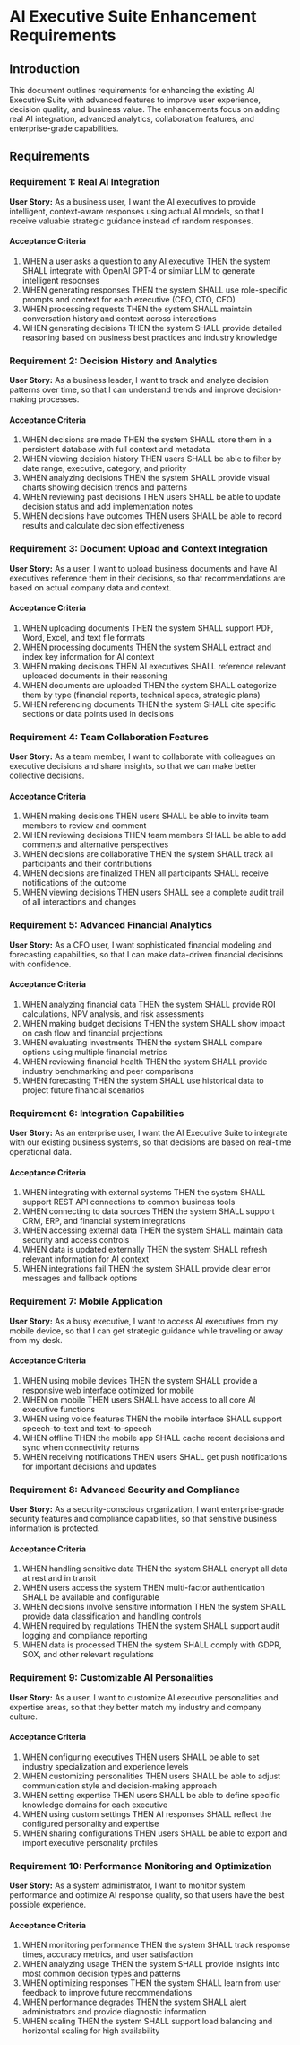 # AI Executive Suite Enhancement Requirements

## Introduction

This document outlines requirements for enhancing the existing AI Executive Suite with advanced features to improve user experience, decision quality, and business value. The enhancements focus on adding real AI integration, advanced analytics, collaboration features, and enterprise-grade capabilities.

## Requirements

### Requirement 1: Real AI Integration

**User Story:** As a business user, I want the AI executives to provide intelligent, context-aware responses using actual AI models, so that I receive valuable strategic guidance instead of random responses.

#### Acceptance Criteria

1. WHEN a user asks a question to any AI executive THEN the system SHALL integrate with OpenAI GPT-4 or similar LLM to generate intelligent responses
2. WHEN generating responses THEN the system SHALL use role-specific prompts and context for each executive (CEO, CTO, CFO)
3. WHEN processing requests THEN the system SHALL maintain conversation history and context across interactions
4. WHEN generating decisions THEN the system SHALL provide detailed reasoning based on business best practices and industry knowledge

### Requirement 2: Decision History and Analytics

**User Story:** As a business leader, I want to track and analyze decision patterns over time, so that I can understand trends and improve decision-making processes.

#### Acceptance Criteria

1. WHEN decisions are made THEN the system SHALL store them in a persistent database with full context and metadata
2. WHEN viewing decision history THEN users SHALL be able to filter by date range, executive, category, and priority
3. WHEN analyzing decisions THEN the system SHALL provide visual charts showing decision trends and patterns
4. WHEN reviewing past decisions THEN users SHALL be able to update decision status and add implementation notes
5. WHEN decisions have outcomes THEN users SHALL be able to record results and calculate decision effectiveness

### Requirement 3: Document Upload and Context Integration

**User Story:** As a user, I want to upload business documents and have AI executives reference them in their decisions, so that recommendations are based on actual company data and context.

#### Acceptance Criteria

1. WHEN uploading documents THEN the system SHALL support PDF, Word, Excel, and text file formats
2. WHEN processing documents THEN the system SHALL extract and index key information for AI context
3. WHEN making decisions THEN AI executives SHALL reference relevant uploaded documents in their reasoning
4. WHEN documents are uploaded THEN the system SHALL categorize them by type (financial reports, technical specs, strategic plans)
5. WHEN referencing documents THEN the system SHALL cite specific sections or data points used in decisions

### Requirement 4: Team Collaboration Features

**User Story:** As a team member, I want to collaborate with colleagues on executive decisions and share insights, so that we can make better collective decisions.

#### Acceptance Criteria

1. WHEN making decisions THEN users SHALL be able to invite team members to review and comment
2. WHEN reviewing decisions THEN team members SHALL be able to add comments and alternative perspectives
3. WHEN decisions are collaborative THEN the system SHALL track all participants and their contributions
4. WHEN decisions are finalized THEN all participants SHALL receive notifications of the outcome
5. WHEN viewing decisions THEN users SHALL see a complete audit trail of all interactions and changes

### Requirement 5: Advanced Financial Analytics

**User Story:** As a CFO user, I want sophisticated financial modeling and forecasting capabilities, so that I can make data-driven financial decisions with confidence.

#### Acceptance Criteria

1. WHEN analyzing financial data THEN the system SHALL provide ROI calculations, NPV analysis, and risk assessments
2. WHEN making budget decisions THEN the system SHALL show impact on cash flow and financial projections
3. WHEN evaluating investments THEN the system SHALL compare options using multiple financial metrics
4. WHEN reviewing financial health THEN the system SHALL provide industry benchmarking and peer comparisons
5. WHEN forecasting THEN the system SHALL use historical data to project future financial scenarios

### Requirement 6: Integration Capabilities

**User Story:** As an enterprise user, I want the AI Executive Suite to integrate with our existing business systems, so that decisions are based on real-time operational data.

#### Acceptance Criteria

1. WHEN integrating with external systems THEN the system SHALL support REST API connections to common business tools
2. WHEN connecting to data sources THEN the system SHALL support CRM, ERP, and financial system integrations
3. WHEN accessing external data THEN the system SHALL maintain data security and access controls
4. WHEN data is updated externally THEN the system SHALL refresh relevant information for AI context
5. WHEN integrations fail THEN the system SHALL provide clear error messages and fallback options

### Requirement 7: Mobile Application

**User Story:** As a busy executive, I want to access AI executives from my mobile device, so that I can get strategic guidance while traveling or away from my desk.

#### Acceptance Criteria

1. WHEN using mobile devices THEN the system SHALL provide a responsive web interface optimized for mobile
2. WHEN on mobile THEN users SHALL have access to all core AI executive functions
3. WHEN using voice features THEN the mobile interface SHALL support speech-to-text and text-to-speech
4. WHEN offline THEN the mobile app SHALL cache recent decisions and sync when connectivity returns
5. WHEN receiving notifications THEN users SHALL get push notifications for important decisions and updates

### Requirement 8: Advanced Security and Compliance

**User Story:** As a security-conscious organization, I want enterprise-grade security features and compliance capabilities, so that sensitive business information is protected.

#### Acceptance Criteria

1. WHEN handling sensitive data THEN the system SHALL encrypt all data at rest and in transit
2. WHEN users access the system THEN multi-factor authentication SHALL be available and configurable
3. WHEN decisions involve sensitive information THEN the system SHALL provide data classification and handling controls
4. WHEN required by regulations THEN the system SHALL support audit logging and compliance reporting
5. WHEN data is processed THEN the system SHALL comply with GDPR, SOX, and other relevant regulations

### Requirement 9: Customizable AI Personalities

**User Story:** As a user, I want to customize AI executive personalities and expertise areas, so that they better match my industry and company culture.

#### Acceptance Criteria

1. WHEN configuring executives THEN users SHALL be able to set industry specialization and experience levels
2. WHEN customizing personalities THEN users SHALL be able to adjust communication style and decision-making approach
3. WHEN setting expertise THEN users SHALL be able to define specific knowledge domains for each executive
4. WHEN using custom settings THEN AI responses SHALL reflect the configured personality and expertise
5. WHEN sharing configurations THEN users SHALL be able to export and import executive personality profiles

### Requirement 10: Performance Monitoring and Optimization

**User Story:** As a system administrator, I want to monitor system performance and optimize AI response quality, so that users have the best possible experience.

#### Acceptance Criteria

1. WHEN monitoring performance THEN the system SHALL track response times, accuracy metrics, and user satisfaction
2. WHEN analyzing usage THEN the system SHALL provide insights into most common decision types and patterns
3. WHEN optimizing responses THEN the system SHALL learn from user feedback to improve future recommendations
4. WHEN performance degrades THEN the system SHALL alert administrators and provide diagnostic information
5. WHEN scaling THEN the system SHALL support load balancing and horizontal scaling for high availability